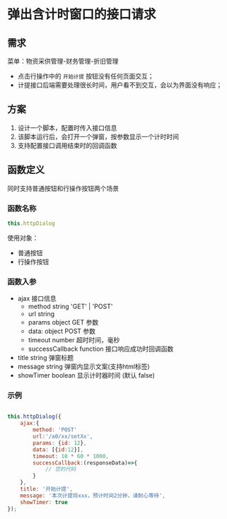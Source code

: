 # 弹出含计时窗口的接口请求

## 需求

菜单：物资采供管理-财务管理-折旧管理

- 点击行操作中的 `开始计提` 按钮没有任何页面交互；
- 计提接口后端需要处理很长时间，用户看不到交互，会以为界面没有响应；

## 方案

1. 设计一个脚本，配置时传入接口信息
1. 该脚本运行后，会打开一个弹窗，按参数显示一个计时时间
1. 支持配置接口调用结束时的回调函数

## 函数定义

同时支持普通按钮和行操作按钮两个场景

### 函数名称

```javascript
this.httpDialog
```

使用对象：
- 普通按钮
- 行操作按钮

### 函数入参

- ajax 接口信息
    - method string 'GET' | 'POST'
    - url string
    - params object GET 参数
    - data: object  POST 参数
    - timeout number 超时时间，毫秒
    - successCallback function 接口响应成功时回调函数
- title string 弹窗标题
- message string 弹窗内显示文案(支持html标签)
- showTimer boolean 显示计时器时间 (默认 false)



### 示例

```javascript

this.httpDialog({
    ajax:{
        method: 'POST'
        url:'/a0/xx/setXx',
        params: {id: 12},
        data: [{id:12}],
        timeout: 10 * 60 * 1000,
        successCallback:(responseData)=>{
            // 您的代码
        }
    },
    title: '开始计提',
    message: '本次计提将xxx，预计时间2分钟，请耐心等待',
    showTimer: true
});

```